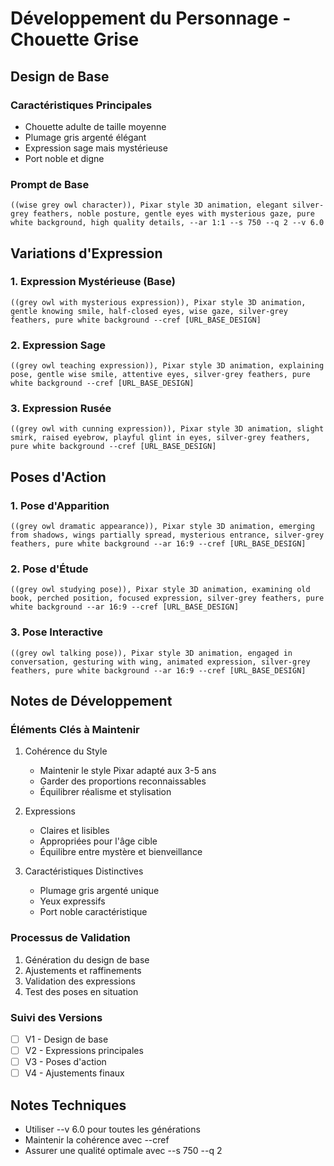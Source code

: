 # Développement du Personnage - Chouette Grise

## Design de Base

### Caractéristiques Principales
- Chouette adulte de taille moyenne
- Plumage gris argenté élégant
- Expression sage mais mystérieuse
- Port noble et digne

### Prompt de Base
```
((wise grey owl character)), Pixar style 3D animation, elegant silver-grey feathers, noble posture, gentle eyes with mysterious gaze, pure white background, high quality details, --ar 1:1 --s 750 --q 2 --v 6.0
```

## Variations d'Expression

### 1. Expression Mystérieuse (Base)
```
((grey owl with mysterious expression)), Pixar style 3D animation, gentle knowing smile, half-closed eyes, wise gaze, silver-grey feathers, pure white background --cref [URL_BASE_DESIGN]
```

### 2. Expression Sage
```
((grey owl teaching expression)), Pixar style 3D animation, explaining pose, gentle wise smile, attentive eyes, silver-grey feathers, pure white background --cref [URL_BASE_DESIGN]
```

### 3. Expression Rusée
```
((grey owl with cunning expression)), Pixar style 3D animation, slight smirk, raised eyebrow, playful glint in eyes, silver-grey feathers, pure white background --cref [URL_BASE_DESIGN]
```

## Poses d'Action

### 1. Pose d'Apparition
```
((grey owl dramatic appearance)), Pixar style 3D animation, emerging from shadows, wings partially spread, mysterious entrance, silver-grey feathers, pure white background --ar 16:9 --cref [URL_BASE_DESIGN]
```

### 2. Pose d'Étude
```
((grey owl studying pose)), Pixar style 3D animation, examining old book, perched position, focused expression, silver-grey feathers, pure white background --ar 16:9 --cref [URL_BASE_DESIGN]
```

### 3. Pose Interactive
```
((grey owl talking pose)), Pixar style 3D animation, engaged in conversation, gesturing with wing, animated expression, silver-grey feathers, pure white background --ar 16:9 --cref [URL_BASE_DESIGN]
```

## Notes de Développement

### Éléments Clés à Maintenir
1. Cohérence du Style
   - Maintenir le style Pixar adapté aux 3-5 ans
   - Garder des proportions reconnaissables
   - Équilibrer réalisme et stylisation

2. Expressions
   - Claires et lisibles
   - Appropriées pour l'âge cible
   - Équilibre entre mystère et bienveillance

3. Caractéristiques Distinctives
   - Plumage gris argenté unique
   - Yeux expressifs
   - Port noble caractéristique

### Processus de Validation
1. Génération du design de base
2. Ajustements et raffinements
3. Validation des expressions
4. Test des poses en situation

### Suivi des Versions
- [ ] V1 - Design de base
- [ ] V2 - Expressions principales
- [ ] V3 - Poses d'action
- [ ] V4 - Ajustements finaux

## Notes Techniques
- Utiliser --v 6.0 pour toutes les générations
- Maintenir la cohérence avec --cref
- Assurer une qualité optimale avec --s 750 --q 2